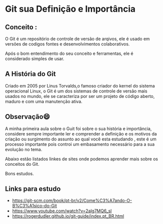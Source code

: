 # Git sua Definição e Importância

## Conceito :

O Git é um repositório de controle de versão de arqivos, ele é usado em versões de codigos fontes e desenvolvimentos colaborativos.

Após o bom entendimento do seu conceito e ferramentas,  ele é considerado simples de usar.

## A História do Git

  Criado em 2005 por Linus Torvalds,o famoso criador do kernel do sistema operacional Linux, o Git é um dos sistemas de controle de  versão mais usados no mundo, ele se caracteriza por ser um projeto de código aberto, maduro e com uma manutenção ativa.

## Observação:smile:

A minha primeira aula sobre o Guit foi sobre o sua história e importância, considere sempre importante ler e comprender a definição e os motivos da criação ou surgimento do assunto ao qual você esta estudando , este é um processo importante pois controi um embasamento  necessário para a sua evolução no tema.

Abaixo estão listados linkes de sites onde podemos aprender mais sobre os conceitos do Git.

Bons estudos.



## Links para estudo

* https://git-scm.com/book/pt-br/v2/Come%C3%A7ando-O-B%C3%A1sico-do-Git
* https://www.youtube.com/watch?v=2alg7MQ6_sI
* https://rogerdudler.github.io/git-guide/index.pt_BR.html